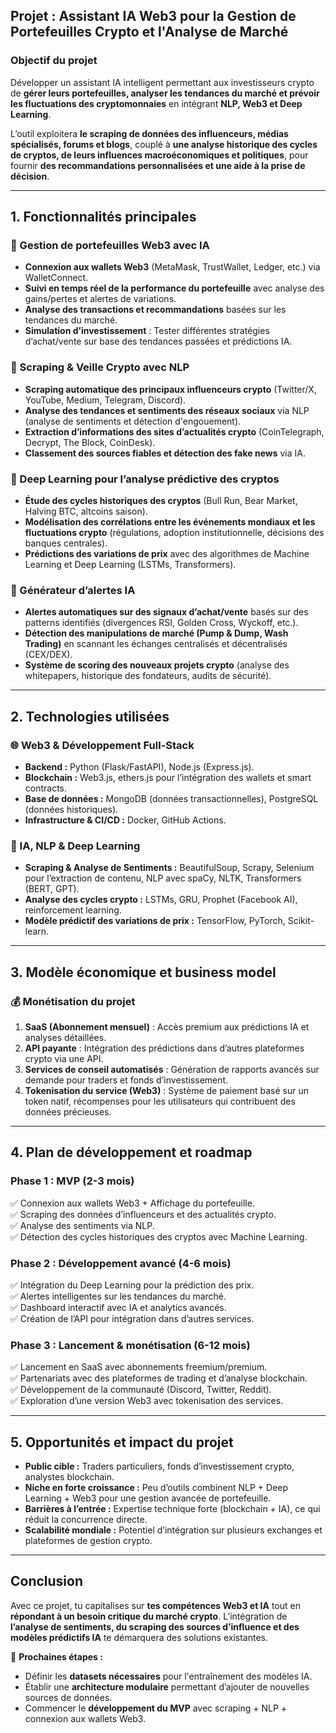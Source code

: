 ## **Projet : Assistant IA Web3 pour la Gestion de Portefeuilles Crypto et l'Analyse de Marché**  

### **Objectif du projet**  
Développer un assistant IA intelligent permettant aux investisseurs crypto de **gérer leurs portefeuilles, analyser les tendances du marché et prévoir les fluctuations des cryptomonnaies** en intégrant **NLP, Web3 et Deep Learning**.  

L’outil exploitera **le scraping de données des influenceurs, médias spécialisés, forums et blogs**, couplé à **une analyse historique des cycles de cryptos, de leurs influences macroéconomiques et politiques**, pour fournir **des recommandations personnalisées et une aide à la prise de décision**.  

---

## **1. Fonctionnalités principales**  

### **🔹 Gestion de portefeuilles Web3 avec IA**
- **Connexion aux wallets Web3** (MetaMask, TrustWallet, Ledger, etc.) via WalletConnect.  
- **Suivi en temps réel de la performance du portefeuille** avec analyse des gains/pertes et alertes de variations.  
- **Analyse des transactions et recommandations** basées sur les tendances du marché.  
- **Simulation d’investissement** : Tester différentes stratégies d’achat/vente sur base des tendances passées et prédictions IA.  

### **🔹 Scraping & Veille Crypto avec NLP**
- **Scraping automatique des principaux influenceurs crypto** (Twitter/X, YouTube, Medium, Telegram, Discord).  
- **Analyse des tendances et sentiments des réseaux sociaux** via NLP (analyse de sentiments et détection d'engouement).  
- **Extraction d’informations des sites d’actualités crypto** (CoinTelegraph, Decrypt, The Block, CoinDesk).  
- **Classement des sources fiables et détection des fake news** via IA.  

### **🔹 Deep Learning pour l’analyse prédictive des cryptos**
- **Étude des cycles historiques des cryptos** (Bull Run, Bear Market, Halving BTC, altcoins saison).  
- **Modélisation des corrélations entre les événements mondiaux et les fluctuations crypto** (régulations, adoption institutionnelle, décisions des banques centrales).  
- **Prédictions des variations de prix** avec des algorithmes de Machine Learning et Deep Learning (LSTMs, Transformers).  

### **🔹 Générateur d’alertes IA**
- **Alertes automatiques sur des signaux d’achat/vente** basés sur des patterns identifiés (divergences RSI, Golden Cross, Wyckoff, etc.).  
- **Détection des manipulations de marché (Pump & Dump, Wash Trading)** en scannant les échanges centralisés et décentralisés (CEX/DEX).  
- **Système de scoring des nouveaux projets crypto** (analyse des whitepapers, historique des fondateurs, audits de sécurité).  

---

## **2. Technologies utilisées**  

### **🌐 Web3 & Développement Full-Stack**  
- **Backend :** Python (Flask/FastAPI), Node.js (Express.js).  
- **Blockchain :** Web3.js, ethers.js pour l’intégration des wallets et smart contracts.  
- **Base de données :** MongoDB (données transactionnelles), PostgreSQL (données historiques).  
- **Infrastructure & CI/CD :** Docker, GitHub Actions.  

### **🤖 IA, NLP & Deep Learning**  
- **Scraping & Analyse de Sentiments :** BeautifulSoup, Scrapy, Selenium pour l’extraction de contenu, NLP avec spaCy, NLTK, Transformers (BERT, GPT).  
- **Analyse des cycles crypto :** LSTMs, GRU, Prophet (Facebook AI), reinforcement learning.  
- **Modèle prédictif des variations de prix :** TensorFlow, PyTorch, Scikit-learn.  

---

## **3. Modèle économique et business model**  

### **💰 Monétisation du projet**
1. **SaaS (Abonnement mensuel)** : Accès premium aux prédictions IA et analyses détaillées.  
2. **API payante** : Intégration des prédictions dans d’autres plateformes crypto via une API.  
3. **Services de conseil automatisés** : Génération de rapports avancés sur demande pour traders et fonds d’investissement.  
4. **Tokenisation du service (Web3)** : Système de paiement basé sur un token natif, récompenses pour les utilisateurs qui contribuent des données précieuses.  

---

## **4. Plan de développement et roadmap**  

### **Phase 1 : MVP (2-3 mois)**  
✅ Connexion aux wallets Web3 + Affichage du portefeuille.  
✅ Scraping des données d’influenceurs et des actualités crypto.  
✅ Analyse des sentiments via NLP.  
✅ Détection des cycles historiques des cryptos avec Machine Learning.  

### **Phase 2 : Développement avancé (4-6 mois)**  
✅ Intégration du Deep Learning pour la prédiction des prix.  
✅ Alertes intelligentes sur les tendances du marché.  
✅ Dashboard interactif avec IA et analytics avancés.  
✅ Création de l’API pour intégration dans d’autres services.  

### **Phase 3 : Lancement & monétisation (6-12 mois)**  
✅ Lancement en SaaS avec abonnements freemium/premium.  
✅ Partenariats avec des plateformes de trading et d’analyse blockchain.  
✅ Développement de la communauté (Discord, Twitter, Reddit).  
✅ Exploration d’une version Web3 avec tokenisation des services.  

---

## **5. Opportunités et impact du projet**  
- **Public cible :** Traders particuliers, fonds d’investissement crypto, analystes blockchain.  
- **Niche en forte croissance :** Peu d’outils combinent NLP + Deep Learning + Web3 pour une gestion avancée de portefeuille.  
- **Barrières à l’entrée :** Expertise technique forte (blockchain + IA), ce qui réduit la concurrence directe.  
- **Scalabilité mondiale :** Potentiel d’intégration sur plusieurs exchanges et plateformes de gestion crypto.  

---

## **Conclusion**  
Avec ce projet, tu capitalises sur **tes compétences Web3 et IA** tout en **répondant à un besoin critique du marché crypto**. L’intégration de **l’analyse de sentiments, du scraping des sources d’influence et des modèles prédictifs IA** te démarquera des solutions existantes.  

🚀 **Prochaines étapes :**
- Définir les **datasets nécessaires** pour l'entraînement des modèles IA.  
- Établir une **architecture modulaire** permettant d’ajouter de nouvelles sources de données.  
- Commencer le **développement du MVP** avec scraping + NLP + connexion aux wallets Web3.   
